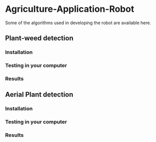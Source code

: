 # Agriculture-Application-Robot
Some of the algorithms used in developing the robot are available here.

## Plant-weed detection


### Installation



### Testing in your computer



### Results


## Aerial Plant detection


### Installation



### Testing in your computer



### Results



